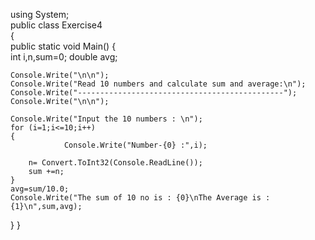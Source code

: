using System;  
public class Exercise4  
{  
    public static void Main() 
{       
    int i,n,sum=0;
	double avg;
	
	Console.Write("\n\n");
    Console.Write("Read 10 numbers and calculate sum and average:\n");
    Console.Write("----------------------------------------------");
    Console.Write("\n\n");
	
	Console.Write("Input the 10 numbers : \n");
	for (i=1;i<=10;i++)
	{
                Console.Write("Number-{0} :",i);

        n= Convert.ToInt32(Console.ReadLine());		
		sum +=n;
	}
	avg=sum/10.0;
	Console.Write("The sum of 10 no is : {0}\nThe Average is : {1}\n",sum,avg);
   }
}
